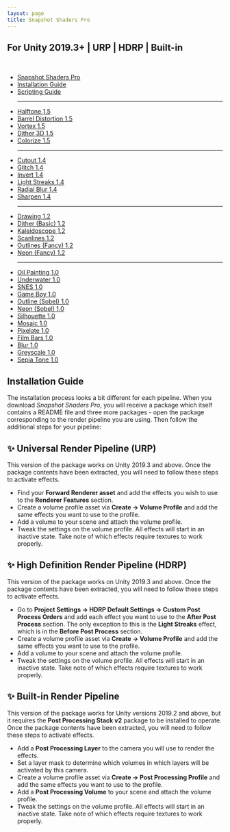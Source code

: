 ```yaml
---
layout: page
title: Snapshot Shaders Pro
---
```


<div class="posts-list" markdown="0">
    <article class="post-preview">
        <div class="row nopadding">
            <h2 class="text-center">For Unity 2019.3+ | URP | HDRP | Built-in</h2>
            <br/>
            <div class="col-lg-12 col-md-12 nopadding doc-page">
                <div class="col-lg-3 col-md-12 nopadding doc-nav">
                    <ul class="nav nav-pills nav-stacked">
                        <li><a href="/snapshot">Snapshot Shaders Pro</a></li>
                        <li class="active"><a href="#">Installation Guide</a></li>
                        <li><a href="#">Scripting Guide</a></li>
                        <hr/>
                        <li><a href="/snapshot/halftone">Halftone <span class="badge">1.5</span></a></li>
                        <li><a href="/snapshot/barrel-distortion">Barrel Distortion <span class="badge">1.5</span></a></li>
                        <li><a href="/snapshot/vortex">Vortex <span class="badge">1.5</span></a></li>
                        <li><a href="/snapshot/dither-3d">Dither 3D <span class="badge">1.5</span></a></li>
                        <li><a href="/snapshot/colorize">Colorize <span class="badge">1.5</span></a></li>
                        <hr/>
                        <li><a href="/snapshot/cutout">Cutout <span class="badge">1.4</span></a></li>
                        <li><a href="/snapshot/glitch">Glitch <span class="badge">1.4</span></a></li>
                        <li><a href="/snapshot/invert">Invert <span class="badge">1.4</span></a></li>
                        <li><a href="/snapshot/light-streaks">Light Streaks <span class="badge">1.4</span></a></li>
                        <li><a href="/snapshot/radial-blur">Radial Blur <span class="badge">1.4</span></a></li>
                        <li><a href="/snapshot/sharpen">Sharpen <span class="badge">1.4</span></a></li>
                        <hr/>
                        <li><a href="/snapshot/drawing">Drawing <span class="badge">1.2</span></a></li>
                        <li><a href="/snapshot/dither-basic">Dither (Basic) <span class="badge">1.2</span></a></li>
                        <li><a href="/snapshot/kaleidoscope">Kaleidoscope <span class="badge">1.2</span></a></li>
                        <li><a href="/snapshot/scanlines">Scanlines <span class="badge">1.2</span></a></li>
                        <li><a href="/snapshot/outlines-fancy">Outlines (Fancy) <span class="badge">1.2</span></a></li>
                        <li><a href="/snapshot/neon-fancy">Neon (Fancy) <span class="badge">1.2</span></a></li>
                        <hr/>
                        <li><a href="/snapshot/oil-painting">Oil Painting <span class="badge">1.0</span></a></li>
                        <li><a href="/snapshot/underwater">Underwater <span class="badge">1.0</span></a></li>
                        <li><a href="/snapshot/snes">SNES <span class="badge">1.0</span></a></li>
                        <li><a href="/snapshot/game-boy">Game Boy <span class="badge">1.0</span></a></li>
                        <li><a href="/snapshot/outline-sobel">Outline (Sobel) <span class="badge">1.0</span></a></li>
                        <li><a href="/snapshot/neon-sobel">Neon (Sobel) <span class="badge">1.0</span></a></li>
                        <li><a href="/snapshot/silhouette">Silhouette <span class="badge">1.0</span></a></li>
                        <li><a href="/snapshot/mosaic">Mosaic <span class="badge">1.0</span></a></li>
                        <li><a href="/snapshot/pixelate">Pixelate <span class="badge">1.0</span></a></li>
                        <li><a href="/snapshot/film-bars">Film Bars <span class="badge">1.0</span></a></li>
                        <li><a href="/snapshot/blur">Blur <span class="badge">1.0</span></a></li>
                        <li><a href="/snapshot/greyscale">Greyscale <span class="badge">1.0</span></a></li>
                        <li><a href="/snapshot/sepia-tone">Sepia Tone <span class="badge">1.0</span></a></li>
                    </ul>
                </div>
                <div class="col-lg-9 col-md-12 doc-content">
                    <h1>Installation Guide</h1>
                    <p>
                        The installation process looks a bit different for each pipeline. When you download <i>Snapshot Shaders Pro</i>, you will receive a package which itself contains a README file and three more packages - open the package corresponding to the render pipeline you are using. Then follow the additional steps for your pipeline:
                    </p>
                    <h2>✨ Universal Render Pipeline (URP)</h2>
                    <p>
                        This version of the package works on Unity 2019.3 and above. Once the package contents have been extracted, you will need to follow these steps to activate effects.
                    </p>
                    <ul>
                        <li>Find your <b>Forward Renderer asset</b> and add the effects you wish to use to the <b>Renderer Features</b> section.</li>
                        <li>Create a volume profile asset via <b>Create -> Volume Profile</b> and add the same effects you want to use to the profile.</li>
                        <li>Add a volume to your scene and attach the volume profile.</li>
                        <li>Tweak the settings on the volume profile. All effects will start in an inactive state. Take note of which effects require textures to work properly.</li>
                    </ul>
                    <h2>✨ High Definition Render Pipeline (HDRP)</h2>
                    <p>
                        This version of the package works on Unity 2019.3 and above. Once the package contents have been extracted, you will need to follow these steps to activate effects.
                    </p>
                    <ul>
                        <li>Go to <b>Project Settings -> HDRP Default Settings -> Custom Post Process Orders</b> and add each effect you want to use to the <b>After Post Process</b> section. The only exception to this is the <b>Light Streaks</b> effect, which is in the <b>Before Post Process</b> section.</li>
                        <li>Create a volume profile asset via <b>Create -> Volume Profile</b> and add the same effects you want to use to the profile.</li>
                        <li>Add a volume to your scene and attach the volume profile.</li>
                        <li>Tweak the settings on the volume profile. All effects will start in an inactive state. Take note of which effects require textures to work properly.</li>
                    </ul>
                    <h2>✨ Built-in Render Pipeline</h2>
                    <p>
                        This version of the package works for Unity versions 2019.2 and above, but it requires the <b>Post Processing Stack v2</b> package to be installed to operate. Once the package contents have been extracted, you will need to follow these steps to activate effects.
                    </p>
                    <ul>
                        <li>Add a <b>Post Processing Layer</b> to the camera you will use to render the effects.</li>
                        <li>Set a layer mask to determine which volumes in which layers will be activated by this camera.</li>
                        <li>Create a volume profile asset via <b>Create -> Post Processing Profile</b> and add the same effects you want to use to the profile.</li>
                        <li>Add a <b>Post Processing Volume</b> to your scene and attach the volume profile.</li>
                        <li>Tweak the settings on the volume profile. All effects will start in an inactive state. Take note of which effects require textures to work properly.</li>
                    </ul>
                </div>
            </div>
        </div>
    </article>
</div>
